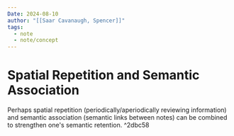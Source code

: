 ```yaml
---
Date: 2024-08-10
author: "[[Saar Cavanaugh, Spencer]]"
tags:
  - note
  - note/concept
---
```

# Spatial Repetition and Semantic Association

Perhaps spatial repetition (periodically/aperiodically reviewing information) and semantic association (semantic links between notes) can be combined to strengthen one's semantic retention. ^2dbc58